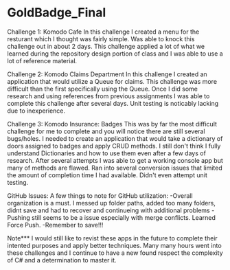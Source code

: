 # GoldBadge_Final
Challenge 1: Komodo Cafe
In this challenge I created a menu for the resturant which I thought was fairly simple. Was able to knock this challenge out in about 2 days.
This challenge applied a lot of what we learned during the repository design portion of class and I was able to use a lot of reference material.

Challenge 2: Komodo Claims Department
In this challenge I created an application that would utilize a Queue for claims. This challenge was more difficult than the first specifically using the Queue.
Once I did some research and using references from previous assignments I was able to complete this challenge after several days. Unit testing is noticably 
lacking due to inexperience.

Challenge 3: Komodo Insurance: Badges
This was by far the most difficult challenge for me to complete and you will notice there are still several bugs/holes. I needed to create an application
that would take a dictionary of doors assigned to badges and apply CRUD methods. I still don't think I fully understand Dictionaries and how to use them 
even after a few days of research. After several attempts I was able to get a working console app but many of methods are flawed. Ran into several conversion
issues that limited the amount of completion time I had available. Didn't even attempt unit testing.

GitHub Issues:
A few things to note for GitHub utilization:
-Overall organization is a must. I messed up folder paths, added too many folders, didnt save and had to recover and continueing with additional problems
-Pushing still seems to be a issue especially with merge conflicts. Learned Force Push.
-Remember to save!!!

Note***
I would still like to revist these apps in the future to complete their intented purposes and apply better techniques. Many many hours went into these challenges
and I continue to have a new found respect the complexity of C# and a determination to master it.
